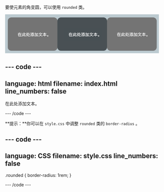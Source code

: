 要使元素的角变圆，可以使用 `rounded` 类。

![网页上的三个块，每个都有圆角。](images/rounded.PNG)

## --- code ---

language: html
filename: index.html
line_numbers: false
--------------------------------------------------------

<div class="rounded">
    <p>在此处添加文本。</p>
</div>

\--- /code ---

\*\*提示：\*\*你可以在 `style.css` 中调整 `rounded` 类的 `border-radius` 。

## --- code ---

language: CSS
filename: style.css
line_numbers: false
--------------------------------------------------------

.rounded {
border-radius: 1rem;
}

\--- /code ---
